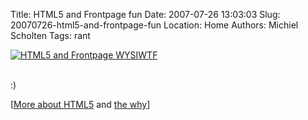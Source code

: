 Title: HTML5 and Frontpage fun
Date: 2007-07-26 13:03:03
Slug: 20070726-html5-and-frontpage-fun
Location: Home
Authors: Michiel Scholten
Tags: rant

<div class="content-image"><div><a href="http://ars.userfriendly.org/cartoons/?id=20070726"><img src="http://aquariusoft.org/~mbscholt/images/content/xuf010526.gif" alt="HTML5 and Frontpage WYSIWTF" title="HTML5 and Frontpage WYSIWTF" /></a></div></div>
<br style="clear: both;" />

<p>:)</p>

<p>[<a href="http://annevankesteren.nl/2005/04/html5">More about HTML5</a> and <a href="http://www.w3.org/QA/2007/07/why-html-5-matters.html">the why</a>]</p>